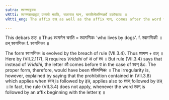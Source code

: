 ```yaml
---
sutra: श्वगणाट्ठञ्च
vRtti: श्वगणशब्दाट्ठञ् प्रत्ययो भवति, चकारात् ष्ठन्, चरतीत्येतस्मिन्नर्थे ठकोपवादः ॥
vRtti_eng: The affix ठञ् as well as the affix ष्ठन्, comes after the word श्वगण, in the sense of 'he goes on by means there of'

---
```

This debars ठक् ॥ Thus श्वगणेन चरति = श्वागणिकः 'who lives by dogs'. f. श्वागणिकी ॥ ठन् श्वगणिकः f. श्वगणिका ॥

The form श्वागणिकः is evolved by the breach of rule (VII.3.4). Thus श्वगण + ठञ् ॥ Here by (VII.2.117), ञ् requires _Vriddhi_ of अ of श्व ॥ But rule (VII.3.4) says that instead of _Vriddhi_, the letter औ comes before व in the case of श्वन् &c. The proper form, therefore, would have been शौवगणिकः ॥ The irregularity is, however, explained by saying that the prohibition contained in (VII.3.8) which applies when श्वन् is followed by इञ्, applies also to श्वन् followed by ठञ् ॥ In fact, the rule (VII.3.4) does not apply, whenever the word श्वन् is followed by an affix beginning with the letter इ ॥